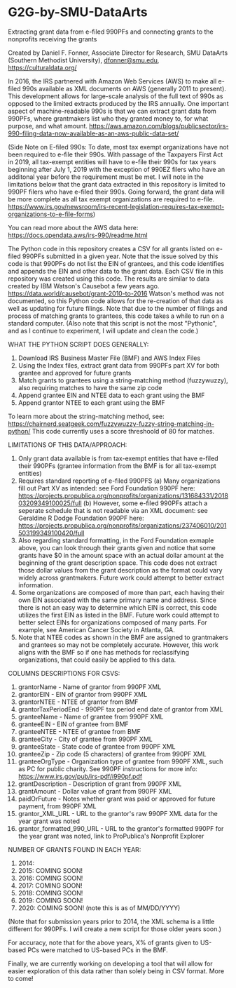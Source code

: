 # G2G-by-SMU-DataArts
Extracting grant data from e-filed 990PFs and connecting grants to the nonprofits receiving the grants

Created by Daniel F. Fonner, Associate Director for Research, SMU DataArts (Southern Methodist University), dfonner@smu.edu, https://culturaldata.org/

In 2016, the IRS partnered with Amazon Web Services (AWS) to make all e-filed 990s available as XML documents on AWS (generally 2011 to present). This development allows for large-scale analysis of the full text of 990s as opposed to the limited extracts produced by the IRS annually. One important aspect of machine-readable 990s is that we can extract grant data from 990PFs, where grantmakers list who they granted money to, for what purpose, and what amount. <https://aws.amazon.com/blogs/publicsector/irs-990-filing-data-now-available-as-an-aws-public-data-set/>



(Side Note on E-filed 990s: To date, most tax exempt organizations have not been required to e-file their 990s. With passage of the Taxpayers First Act in 2019, all tax-exempt entities will have to e-file their 990s for tax years beginning after July 1, 2019 with the exception of 990EZ filers who have an additonal year before the requirement must be met. I will note in the limitations below that the grant data extracted in this repository is limited to 990PF filers who have e-filed their 990s. Going forward, the grant data will be more complete as all tax exempt organizations are required to e-file. <https://www.irs.gov/newsroom/irs-recent-legislation-requires-tax-exempt-organizations-to-e-file-forms>)

You can read more about the AWS data here: https://docs.opendata.aws/irs-990/readme.html


The Python code in this repository creates a CSV for all grants listed on e-filed 990PFs submitted in a given year. Note that the issue solved by this code is that 990PFs do not list the EIN of grantees, and this code identifies and appends the EIN and other data to the grant data. Each CSV file in this repository was created using this code. The results are similar to data created by IBM Watson's Causebot a few years ago. <https://data.world/causebot/grant-2010-to-2016> Watson's method was not documented, so this Python code allows for the re-creation of that data as well as updating for future filings. Note that due to the number of filings and process of matching grants to grantees, this code takes a while to run on a standard computer. (Also note that this script is not the most "Pythonic", and as I continue to experiment, I will update and clean the code.)


WHAT THE PYTHON SCRIPT DOES GENERALLY:
  1) Download IRS Business Master File (BMF) and AWS Index Files
  2) Using the Index files, extract grant data from 990PFs part XV for both grantee and approved for future grants
  3) Match grants to grantees using a string-matching method (fuzzywuzzy), also requiring matches to have the same zip code
  4) Append grantee EIN and NTEE data to each grant using the BMF
  5) Append grantor NTEE to each grant using the BMF

To learn more about the string-matching method, see: https://chairnerd.seatgeek.com/fuzzywuzzy-fuzzy-string-matching-in-python/ This code currently uses a score threshoold of 80 for matches.

LIMITATIONS OF THIS DATA/APPROACH:
  1) Only grant data available is from tax-exempt entities that have e-filed their 990PFs (grantee information from the BMF is for all tax-exempt entities)
  2) Requires standard reporting of e-filed 990PFS
    (a) Many organizations fill out Part XV as intended: see Ford Foundation 990PF here: https://projects.propublica.org/nonprofits/organizations/131684331/201803209349100025/full
    (b) However, some e-filed 990PFs attach a seperate schedule that is not readable via an XML document: see Geraldine R Dodge Foundation 990PF here: https://projects.propublica.org/nonprofits/organizations/237406010/201503199349100420/full
  3) Also regarding standard formatting, in the Ford Foundation exmaple above, you can look through their grants given and notice that some grants have $0 in the amount space with an actual dollar amount at the beginning of the grant description space. This code does not extract those dollar values from the grant description as the format could vary widely across grantmakers. Future work could attempt to better extract information.
  4) Some organizations are composed of more than part, each having their own EIN associated with the same primary name and address. Since there is not an easy way to determine which EIN is correct, this code utilizes the first EIN as listed in the BMF. Future work could attempt to better select EINs for organizations composed of many parts. For example, see American Cancer Society in Atlanta, GA.
  5) Note that NTEE codes as shown in the BMF are assigned to grantmakers and grantees so may not be completely accurate. However, this work aligns with the BMF so if one has methods for reclassifying organizations, that could easily be applied to this data.


COLUMNS DESCRIPTIONS FOR CSVS:
  1) grantorName - Name of grantor from 990PF XML
  2) grantorEIN - EIN of grantor from 990PF XML
  3) grantorNTEE - NTEE of grantor from BMF
  4) grantorTaxPeriodEnd - 990PF tax period end date of grantor from XML
  5) granteeName - Name of grantee from 990PF XML
  6) granteeEIN - EIN of grantee from BMF
  7) granteeNTEE - NTEE of grantee from BMF
  8) granteeCity - City of grantee from 990PF XML
  9) granteeState - State code of grantee from 990PF XML
  10) granteeZip - Zip code (5 characters) of grantee from 990PF XML
  11) granteeOrgType - Organization type of grantee from 990PF XML, such as PC for public charity. See 990PF instructions for more info: https://www.irs.gov/pub/irs-pdf/i990pf.pdf
  12) grantDescription - Description of grant from 990PF XML
  13) grantAmount - Dollar value of grant from 990PF XML
  14) paidOrFuture - Notes whether grant was paid or approved for future payment, from 990PF XML
  15) grantor_XML_URL - URL to the grantor's raw 990PF XML data for the year grant was noted
  16) grantor_formatted_990_URL - URL to the grantor's formatted 990PF for the year grant was noted, link to ProPublica's Nonprofit Explorer


NUMBER OF GRANTS FOUND IN EACH YEAR:
  1) 2014: 
  2) 2015: COMING SOON!
  3) 2016: COMING SOON!
  4) 2017: COMING SOON!
  6) 2018: COMING SOON!
  6) 2019: COMING SOON!
  7) 2020: COMING SOON! (note this is as of MM/DD/YYYY)
  
  (Note that for submission years prior to 2014, the XML schema is a little different for 990PFs. I will create a new script for those older years soon.)
  
  For accuracy, note that for the above years, X% of grants given to US-based PCs were matched to US-based PCs in the BMF.
  
  Finally, we are currently working on developing a tool that will allow for easier exploration of this data rather than solely being in CSV format. More to come!
